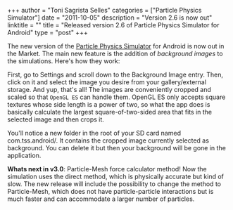 +++
author = "Toni Sagrista Selles"
categories = ["Particle Physics Simulator"]
date = "2011-10-05"
description = "Version 2.6 is now out"
linktitle = ""
title = "Released version 2.6 of Particle Physics Simulator for Android"
type = "post"
+++

The new version of the [Particle Physics Simulator](https://play.google.com/store/apps/details?id=com.tss.android) for Android is now out in the Market. The main new feature is the addition of *background images* to the simulations. Here's how they work:

First, go to Settings and scroll down to the Background Image entry. Then, click on it and select the image you desire from your gallery/external storage. And yup, that's all!
The images are conveniently cropped and scaled so that `OpenGL ES` can handle them. OpenGL ES only accepts square textures whose side length is a power of two, so what the app does is basically calculate the largest square-of-two-sided area that fits in the selected image and then crops it.

You'll notice a new folder in the root of your SD card named com.tss.android/. It contains the cropped image currently selected as background. You can delete it but then your background will be gone in the application.

**Whats next in v3.0**: Particle-Mesh force calculator method! Now the simulation uses the direct method, which is physically accurate but kind of slow. The new release will include the possibility to change the method to Particle-Mesh, which does not have particle-particle interactions but is much faster and can accommodate a larger number of particles.
